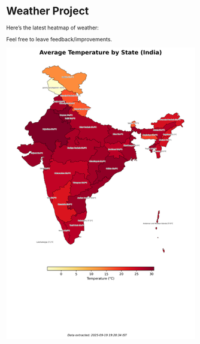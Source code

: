 # Weather Project

Here’s the latest heatmap of weather:

Feel free to leave feedback/improvements.

![India Heatmap](docs/assets/india_heatmap.png?v=CD5FAC)
